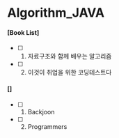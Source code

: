# Algorithm_JAVA

#### [Book List]
- [ ] 1. 자료구조와 함께 배우는 알고리즘
- [ ] 2. 이것이 취업을 위한 코딩테스트다


#### []
- [ ] 1. Backjoon
- [ ] 2. Programmers
